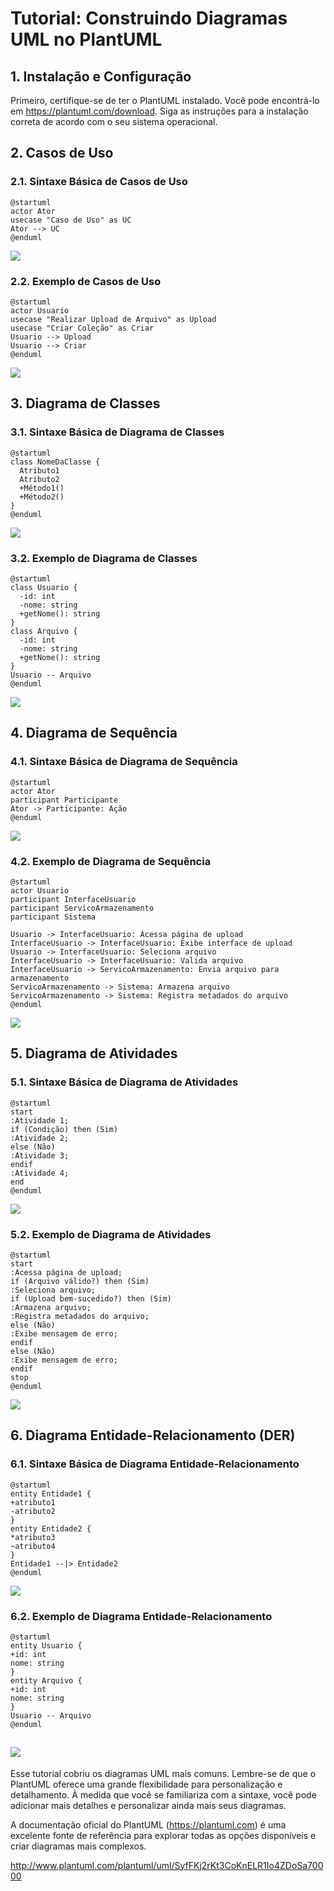 # Tutorial: Construindo Diagramas UML no PlantUML

## 1. Instalação e Configuração

Primeiro, certifique-se de ter o PlantUML instalado. Você pode encontrá-lo em https://plantuml.com/download. Siga as instruções para a instalação correta de acordo com o seu sistema operacional.

## 2. Casos de Uso

### 2.1. Sintaxe Básica de Casos de Uso

```
@startuml
actor Ator
usecase "Caso de Uso" as UC
Ator --> UC
@enduml
```

![](media/case01.png)

### 2.2. Exemplo de Casos de Uso

```
@startuml
actor Usuario
usecase "Realizar Upload de Arquivo" as Upload
usecase "Criar Coleção" as Criar
Usuario --> Upload
Usuario --> Criar
@enduml
```

![](media/case02.png)

## 3. Diagrama de Classes

### 3.1. Sintaxe Básica de Diagrama de Classes

```
@startuml
class NomeDaClasse {
  Atributo1
  Atributo2
  +Método1()
  +Método2()
}
@enduml
```

![](media/classe01.png)

### 3.2. Exemplo de Diagrama de Classes

```
@startuml
class Usuario {
  -id: int
  -nome: string
  +getNome(): string
}
class Arquivo {
  -id: int
  -nome: string
  +getNome(): string
}
Usuario -- Arquivo
@enduml
```

![](media/classe02.png)

## 4. Diagrama de Sequência

### 4.1. Sintaxe Básica de Diagrama de Sequência

```
@startuml
actor Ator
participant Participante
Ator -> Participante: Ação
@enduml
```

![](media/sequencia01.png)

### 4.2. Exemplo de Diagrama de Sequência

```
@startuml
actor Usuario
participant InterfaceUsuario
participant ServicoArmazenamento
participant Sistema

Usuario -> InterfaceUsuario: Acessa página de upload
InterfaceUsuario -> InterfaceUsuario: Exibe interface de upload
Usuario -> InterfaceUsuario: Seleciona arquivo
InterfaceUsuario -> InterfaceUsuario: Valida arquivo
InterfaceUsuario -> ServicoArmazenamento: Envia arquivo para armazenamento
ServicoArmazenamento -> Sistema: Armazena arquivo
ServicoArmazenamento -> Sistema: Registra metadados do arquivo
@enduml
```

![](media/sequencia02.png)

## 5. Diagrama de Atividades

### 5.1. Sintaxe Básica de Diagrama de Atividades

```
@startuml
start
:Atividade 1;
if (Condição) then (Sim)
:Atividade 2;
else (Não)
:Atividade 3;
endif
:Atividade 4;
end
@enduml
```

![](media/atividade01.png)

### 5.2. Exemplo de Diagrama de Atividades

```
@startuml
start
:Acessa página de upload;
if (Arquivo válido?) then (Sim)
:Seleciona arquivo;
if (Upload bem-sucedido?) then (Sim)
:Armazena arquivo;
:Registra metadados do arquivo;
else (Não)
:Exibe mensagem de erro;
endif
else (Não)
:Exibe mensagem de erro;
endif
stop
@enduml
```

![](media/atividade02.png)

## 6. Diagrama Entidade-Relacionamento (DER)

### 6.1. Sintaxe Básica de Diagrama Entidade-Relacionamento

```
@startuml
entity Entidade1 {
+atributo1
-atributo2
}
entity Entidade2 {
*atributo3
~atributo4
}
Entidade1 --|> Entidade2
@enduml
```

![](media/der01.png)

### 6.2. Exemplo de Diagrama Entidade-Relacionamento

```
@startuml
entity Usuario {
+id: int
nome: string
}
entity Arquivo {
+id: int
nome: string
}
Usuario -- Arquivo
@enduml
```

## ![](media/der02.png)

Esse tutorial cobriu os diagramas UML mais comuns. Lembre-se de que o PlantUML oferece uma grande flexibilidade para personalização e detalhamento. À medida que você se familiariza com a sintaxe, você pode adicionar mais detalhes e personalizar ainda mais seus diagramas.

A documentação oficial do PlantUML (https://plantuml.com) é uma excelente fonte de referência para explorar todas as opções disponíveis e criar diagramas mais complexos.

http://www.plantuml.com/plantuml/uml/SyfFKj2rKt3CoKnELR1Io4ZDoSa70000
